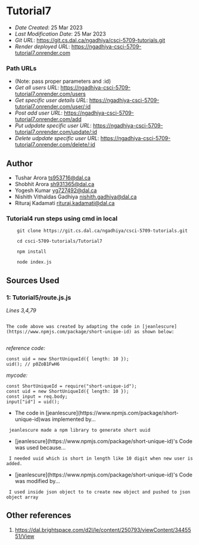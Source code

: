 # Tutorial7

* *Date Created*: 25 Mar 2023
* *Last Modification Date*: 25 Mar 2023
* *Git URL*: <https://git.cs.dal.ca/ngadhiya/csci-5709-tutorials.git>
* *Render deployed URL*: <https://ngadhiya-csci-5709-tutorial7.onrender.com>


### Path URLs
* (Note: pass proper parameters and :id)
* *Get all users URL*: <https://ngadhiya-csci-5709-tutorial7.onrender.com/users>
* *Get specific user details URL*: <https://ngadhiya-csci-5709-tutorial7.onrender.com/user/:id>
* *Post add user URL*: <https://ngadhiya-csci-5709-tutorial7.onrender.com/add>
* *Put udpdate specific user URL*: <https://ngadhiya-csci-5709-tutorial7.onrender.com/update/:id>
* *Delete udpdate specific user URL*: <https://ngadhiya-csci-5709-tutorial7.onrender.com/delete/:id>

## Author

- Tushar Arora ts953716@dal.ca
- Shobhit Arora sh931365@dal.ca
- Yogesh Kumar yg727492@dal.ca
- Nishith Vithaldas Gadhiya nishith.gadhiya@dal.ca
- Rituraj Kadamati rituraj.kadamati@dal.ca

### Tutorial4 run steps using cmd in local

```
    git clone https://git.cs.dal.ca/ngadhiya/csci-5709-tutorials.git
```
```
    cd csci-5709-tutorials/Tutorial7
```
```
    npm install
```
```
    node index.js
```

## Sources Used

### 1: Tutorial5/route.js.js

*Lines 3,4,79*

```

The code above was created by adapting the code in [jeanlescure](https://www.npmjs.com/package/short-unique-id) as shown below: 


```
*reference code:*
  ```  
const uid = new ShortUniqueId({ length: 10 });
uid(); // p0ZoB1FwH6
``` 
    
*mycode:*
``` 
const ShortUniqueId = require("short-unique-id");
const uid = new ShortUniqueId({ length: 10 });
const input = req.body;
input["id"] = uid();
``` 
- <!---How---> The code in [jeanlescure](https://www.npmjs.com/package/short-unique-id)was implemented by...
``` jeanlescure made a npm library to generate short uuid```

- <!---Why---> [jeanlescure](https://www.npmjs.com/package/short-unique-id)'s Code was used because...
``` I needed uuid which is short in length like 10 digit when new user is added.``` 
  
- <!---How---> [jeanlescure](https://www.npmjs.com/package/short-unique-id)'s Code was modified by...
``` I used inside json object to to create new object and pushed to json object array``` 


## Other references
1. https://dal.brightspace.com/d2l/le/content/250793/viewContent/3445551/View